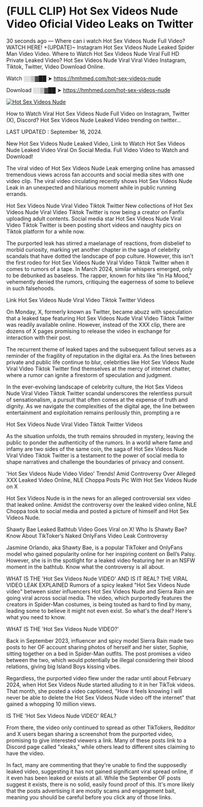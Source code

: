 # (FULL CLIP) Hot Sex Videos Nude Video Oficial Video Leaks on Twitter

30 seconds ago — Where can i watch Hot Sex Videos Nude Full Video? WATCH HERE! +(UPDATE)~ Instagram Hot Sex Videos Nude Leaked Spider Man Video Video. Where to Watch Hot Sex Videos Nude Viral Full HD Private Leaked Video? Hot Sex Videos Nude Viral Viral Video Instagram, Tiktok, Twitter, Video Download Online.

Watch ░░▒▓██ ➤ https://hmhmed.com/hot-sex-videos-nude

Download ░░▒▓██ ➤ https://hmhmed.com/hot-sex-videos-nude

[![Hot Sex Videos Nude](https://i.imgur.com/dJHk4Zq.gif)](https://hmhmed.com/hot-sex-videos-nude)

How to Watch Viral Hot Sex Videos Nude Full Video on Instagram, Twitter (X), Discord? Hot Sex Videos Nude Leaked Video trending on twitter...

LAST UPDATED : September 16, 2024.

New Hot Sex Videos Nude Leaked Video, Link to Watch Hot Sex Videos Nude Leaked Video Viral On Social Media. Full Video Video to Watch and Download!

The viral video of Hot Sex Videos Nude Leak emerging online has amassed tremendous views across fan accounts and social media sites with one video clip. The viral video circulating recently shows Hot Sex Videos Nude Leak in an unexpected and hilarious moment while in public running errands.

Hot Sex Videos Nude Viral Video Tiktok Twitter New collections of Hot Sex Videos Nude Viral Video Tiktok Twitter is now being a creator on Fanfix uploading adult contents. Social media star Hot Sex Videos Nude Viral Video Tiktok Twitter is been posting short videos and naughty pics on Tiktok platform for a while now.

The purported leak has stirred a maelanage of reactions, from disbelief to morbid curiosity, marking yet another chapter in the saga of celebrity scandals that have dotted the landscape of pop culture. However, this isn't the first rodeo for Hot Sex Videos Nude Viral Video Tiktok Twitter when it comes to rumors of a tape. In March 2024, similar whispers emerged, only to be debunked as baseless. The rapper, known for hits like "In Ha Mood," vehemently denied the rumors, critiquing the eagerness of some to believe in such falsehoods.

Link Hot Sex Videos Nude Viral Video Tiktok Twitter Videos

On Monday, X, formerly known as Twitter, became abuzz with speculation that a leaked tape featuring Hot Sex Videos Nude Viral Video Tiktok Twitter was readily available online. However, instead of the XXX clip, there are dozens of X pages promising to release the video in exchange for interaction with their post.

The recurrent theme of leaked tapes and the subsequent fallout serves as a reminder of the fragility of reputation in the digital era. As the lines between private and public life continue to blur, celebrities like Hot Sex Videos Nude Viral Video Tiktok Twitter find themselves at the mercy of internet chatter, where a rumor can ignite a firestorm of speculation and judgment.

In the ever-evolving landscape of celebrity culture, the Hot Sex Videos Nude Viral Video Tiktok Twitter scandal underscores the relentless pursuit of sensationalism, a pursuit that often comes at the expense of truth and dignity. As we navigate the complexities of the digital age, the line between entertainment and exploitation remains perilously thin, prompting a re

Hot Sex Videos Nude Viral Video Tiktok Twitter Videos

As the situation unfolds, the truth remains shrouded in mystery, leaving the public to ponder the authenticity of the rumors. In a world where fame and infamy are two sides of the same coin, the saga of Hot Sex Videos Nude Viral Video Tiktok Twitter is a testament to the power of social media to shape narratives and challenge the boundaries of privacy and consent.

'Hot Sex Videos Nude Video Video' Trends! Amid Controversy Over Alleged XXX Leaked Video Online, NLE Choppa Posts Pic With Hot Sex Videos Nude on X

Hot Sex Videos Nude is in the news for an alleged controversial sex video that leaked online. Amidst the controversy over the leaked video online, NLE Choppa took to social media and posted a picture of himself and Hot Sex Videos Nude.

Shawty Bae Leaked Bathtub Video Goes Viral on X! Who Is Shawty Bae? Know About TikToker’s Naked OnlyFans Video Leak Controversy

Jasmine Orlando, aka Shawty Bae, is a popular TikToker and OnlyFans model who gained popularity online for her inspiring content on Bell’s Palsy. However, she is in the spotlight for a leaked video featuring her in an NSFW moment in the bathtub. Know what the controversy is all about.

WHAT IS THE 'Hot Sex Videos Nude VIDEO' AND IS IT REAL? THE VIRAL VIDEO LEAK EXPLAINED Rumors of a spicy leaked "Hot Sex Videos Nude video" between sister influencers Hot Sex Videos Nude and Sierra Rain are going viral across social media. The video, which purportedly features the creators in Spider-Man costumes, is being touted as hard to find by many, leading some to believe it might not even exist. So what's the deal? Here's what you need to know.

WHAT IS THE 'Hot Sex Videos Nude VIDEO?'

Back in September 2023, influencer and spicy model Sierra Rain made two posts to her OF account sharing photos of herself and her sister, Sophie, sitting together on a bed in Spider-Man outfits. The post promises a video between the two, which would potentially be illegal considering their blood relations, giving big Island Boys kissing vibes.

Regardless, the purported video flew under the radar until about February 2024, when Hot Sex Videos Nude started alluding to it in her TikTok videos. That month, she posted a video captioned, "How it feels knowing I will never be able to delete the Hot Sex Videos Nude video off the internet" that gained a whopping 10 million views.

IS THE 'Hot Sex Videos Nude VIDEO' REAL?

From there, the video only continued to spread as other TikTokers, Redditor and X users began sharing a screenshot from the purported video, promising to give interested viewers a link. Many of these posts link to a Discord page called "xleaks," while others lead to different sites claiming to have the video.

In fact, many are commenting that they're unable to find the supposedly leaked video, suggesting it has not gained significant viral spread online, if it even has been leaked or exists at all. While the September OF posts suggest it exists, there is no solid, easily found proof of this. It's more likely that the posts advertising it are mostly scams and engagement bait, meaning you should be careful before you click any of those links.